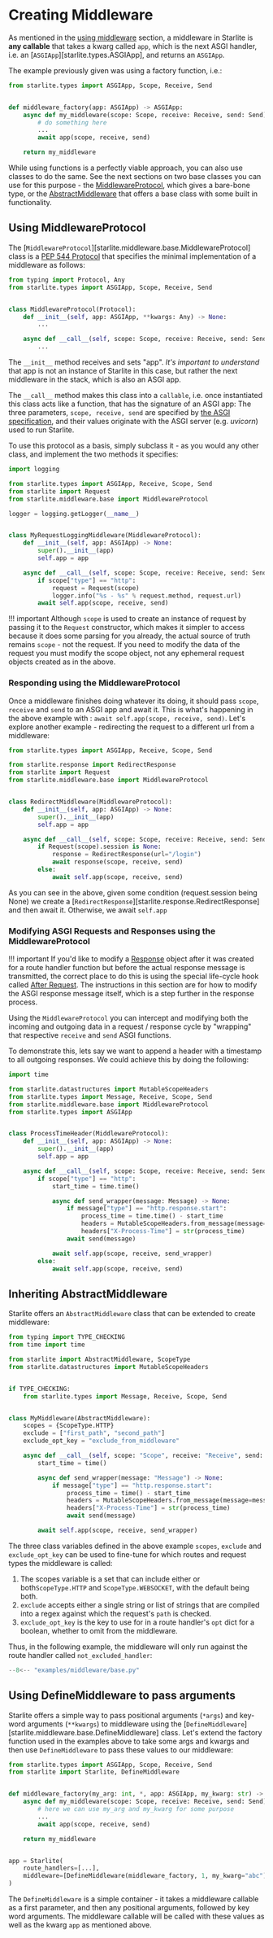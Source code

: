 # Creating Middleware

As mentioned in the [using middleware](../using-middleware) section, a middleware in Starlite
is **any callable** that takes a kwarg called `app`, which is the next ASGI handler, i.e. an
[`ASGIApp`][starlite.types.ASGIApp], and returns an `ASGIApp`.

The example previously given was using a factory function, i.e.:

```python
from starlite.types import ASGIApp, Scope, Receive, Send


def middleware_factory(app: ASGIApp) -> ASGIApp:
    async def my_middleware(scope: Scope, receive: Receive, send: Send) -> None:
        # do something here
        ...
        await app(scope, receive, send)

    return my_middleware
```

While using functions is a perfectly viable approach, you can also use classes to do the same. See the next sections on
two base classes you can use for this purpose - the [MiddlewareProtocol](#using-middlewareprotocol), which gives a
bare-bone type, or the [AbstractMiddleware](#inheriting-abstractmiddleware) that offers a base class with some built in functionality.


## Using MiddlewareProtocol

The [`MiddlewareProtocol`][starlite.middleware.base.MiddlewareProtocol] class is a
[PEP 544 Protocol](https://peps.python.org/pep-0544/) that specifies the minimal implementation of a middleware as
follows:

```python
from typing import Protocol, Any
from starlite.types import ASGIApp, Scope, Receive, Send


class MiddlewareProtocol(Protocol):
    def __init__(self, app: ASGIApp, **kwargs: Any) -> None:
        ...

    async def __call__(self, scope: Scope, receive: Receive, send: Send) -> None:
        ...
```

The `__init__` method receives and sets "app". _It's important to understand_ that app is not an instance of Starlite in
this case, but rather the next middleware in the stack, which is also an ASGI app.

The `__call__` method makes this class into a `callable`, i.e. once instantiated this class acts like a function, that
has the signature of an ASGI app: The three parameters, `scope, receive, send` are specified
by [the ASGI specification](https://asgi.readthedocs.io/en/latest/index.html), and their values originate with the ASGI
server (e.g. _uvicorn_) used to run Starlite.

To use this protocol as a basis, simply subclass it - as you would any other class, and implement the two methods it
specifies:

```python
import logging

from starlite.types import ASGIApp, Receive, Scope, Send
from starlite import Request
from starlite.middleware.base import MiddlewareProtocol

logger = logging.getLogger(__name__)


class MyRequestLoggingMiddleware(MiddlewareProtocol):
    def __init__(self, app: ASGIApp) -> None:
        super().__init__(app)
        self.app = app

    async def __call__(self, scope: Scope, receive: Receive, send: Send) -> None:
        if scope["type"] == "http":
            request = Request(scope)
            logger.info("%s - %s" % request.method, request.url)
        await self.app(scope, receive, send)
```

!!! important
    Although `scope` is used to create an instance of request by passing it to the `Request` constructor, which makes it
    simpler to access because it does some parsing for you already, the actual source of truth remains `scope` - not the
    request. If you need to modify the data of the request you must modify the scope object, not any ephemeral request
    objects created as in the above.

### Responding using the MiddlewareProtocol

Once a middleware finishes doing whatever its doing, it should pass `scope`, `receive` and `send` to an ASGI app and
await it. This is what's happening in the above example with : `await self.app(scope, receive, send)`. Let's explore
another example - redirecting the request to a different url from a middleware:

```python
from starlite.types import ASGIApp, Receive, Scope, Send

from starlite.response import RedirectResponse
from starlite import Request
from starlite.middleware.base import MiddlewareProtocol


class RedirectMiddleware(MiddlewareProtocol):
    def __init__(self, app: ASGIApp) -> None:
        super().__init__(app)
        self.app = app

    async def __call__(self, scope: Scope, receive: Receive, send: Send) -> None:
        if Request(scope).session is None:
            response = RedirectResponse(url="/login")
            await response(scope, receive, send)
        else:
            await self.app(scope, receive, send)
```

As you can see in the above, given some condition (request.session being None) we create a
[`RedirectResponse`][starlite.response.RedirectResponse] and then await it. Otherwise, we await `self.app`

### Modifying ASGI Requests and Responses using the MiddlewareProtocol

!!! important
    If you'd like to modify a [Response](../5-responses/0-responses-intro.md) object after it was created for a route
    handler function but before the actual response message is transmitted, the correct place to do this is using the
    special life-cycle hook called [After Request](../13-lifecycle-hooks.md#after-request). The instructions in this
    section are for how to modify the ASGI response message itself, which is a step further in the response process.

Using the `MiddlewareProtocol` you can intercept and modifying both the incoming and outgoing data in a request /
response cycle by "wrapping" that respective `receive` and `send` ASGI functions.

To demonstrate this, lets say we want to append a header with a timestamp to all outgoing responses. We could achieve
this by doing the following:

```python
import time

from starlite.datastructures import MutableScopeHeaders
from starlite.types import Message, Receive, Scope, Send
from starlite.middleware.base import MiddlewareProtocol
from starlite.types import ASGIApp


class ProcessTimeHeader(MiddlewareProtocol):
    def __init__(self, app: ASGIApp) -> None:
        super().__init__(app)
        self.app = app

    async def __call__(self, scope: Scope, receive: Receive, send: Send) -> None:
        if scope["type"] == "http":
            start_time = time.time()

            async def send_wrapper(message: Message) -> None:
                if message["type"] == "http.response.start":
                    process_time = time.time() - start_time
                    headers = MutableScopeHeaders.from_message(message=message)
                    headers["X-Process-Time"] = str(process_time)
                await send(message)

            await self.app(scope, receive, send_wrapper)
        else:
            await self.app(scope, receive, send)
```


## Inheriting AbstractMiddleware

Starlite offers an `AbstractMiddleware` class that can be extended to create middleware:

```python
from typing import TYPE_CHECKING
from time import time

from starlite import AbstractMiddleware, ScopeType
from starlite.datastructures import MutableScopeHeaders


if TYPE_CHECKING:
    from starlite.types import Message, Receive, Scope, Send


class MyMiddleware(AbstractMiddleware):
    scopes = {ScopeType.HTTP}
    exclude = ["first_path", "second_path"]
    exclude_opt_key = "exclude_from_middleware"

    async def __call__(self, scope: "Scope", receive: "Receive", send: "Send") -> None:
        start_time = time()

        async def send_wrapper(message: "Message") -> None:
            if message["type"] == "http.response.start":
                process_time = time() - start_time
                headers = MutableScopeHeaders.from_message(message=message)
                headers["X-Process-Time"] = str(process_time)
                await send(message)

        await self.app(scope, receive, send_wrapper)
```

The three class variables defined in the above example `scopes`, `exclude` and `exclude_opt_key` can be used to fine-tune
for which routes and request types the middleware is called:

1. The scopes variable is a set that can include either or both`ScopeType.HTTP` and `ScopeType.WEBSOCKET`, with the default being both.
2. `exclude` accepts either a single string or list of strings that are compiled into a regex against which the request's `path` is checked.
3. `exclude_opt_key` is the key to use for in a route handler's `opt` dict for a boolean, whether to omit from the middleware.

Thus, in the following example, the middleware will only run against the route handler called `not_excluded_handler`:

```py
--8<-- "examples/middleware/base.py"
```


## Using DefineMiddleware to pass arguments

Starlite offers a simple way to pass positional arguments (`*args`) and key-word arguments (`**kwargs`) to middleware
using the [`DefineMiddleware`][starlite.middleware.base.DefineMiddleware] class. Let's extend
the factory function used in the examples above to take some args and kwargs and then use `DefineMiddleware` to pass
these values to our middleware:

```python
from starlite.types import ASGIApp, Scope, Receive, Send
from starlite import Starlite, DefineMiddleware


def middleware_factory(my_arg: int, *, app: ASGIApp, my_kwarg: str) -> ASGIApp:
    async def my_middleware(scope: Scope, receive: Receive, send: Send) -> None:
        # here we can use my_arg and my_kwarg for some purpose
        ...
        await app(scope, receive, send)

    return my_middleware


app = Starlite(
    route_handlers=[...],
    middleware=[DefineMiddleware(middleware_factory, 1, my_kwarg="abc")],
)
```

The `DefineMiddleware` is a simple container - it takes a middleware callable as a first parameter, and then any
positional arguments, followed by key word arguments. The middleware callable will be called with these values as well
as the kwarg `app` as mentioned above.
